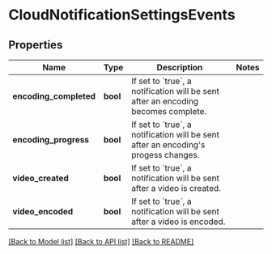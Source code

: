 # CloudNotificationSettingsEvents

## Properties
Name | Type | Description | Notes
------------ | ------------- | ------------- | -------------
**encoding_completed** | **bool** | If set to &#x60;true&#x60;, a notification will be sent after an encoding becomes complete. | 
**encoding_progress** | **bool** | If set to &#x60;true&#x60;, a notification will be sent after an encoding&#39;s progess changes. | 
**video_created** | **bool** | If set to &#x60;true&#x60;, a notification will be sent after a video is created. | 
**video_encoded** | **bool** | If set to &#x60;true&#x60;, a notification will be sent after a video is encoded. | 

[[Back to Model list]](../README.md#documentation-for-models) [[Back to API list]](../README.md#documentation-for-api-endpoints) [[Back to README]](../README.md)


